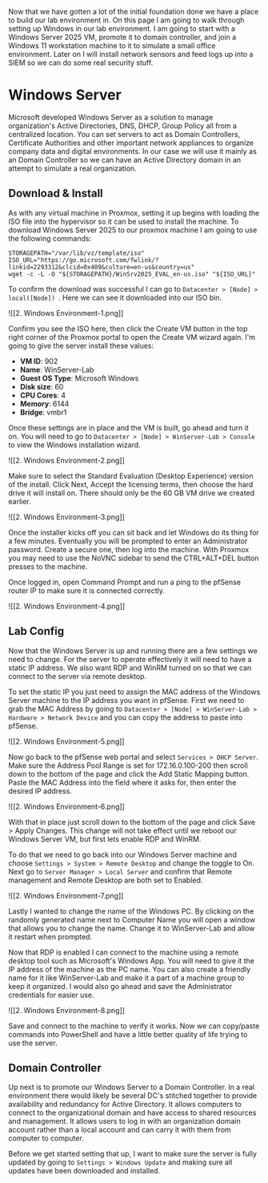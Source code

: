 
Now that we have gotten a lot of the initial foundation done we have a place to build our lab environment in. On this page I am going to walk through setting up Windows in our lab environment. I am going to start with a Windows Server 2025 VM, promote it to domain controller, and join a Windows 11 workstation machine to it to simulate a small office environment. Later on I will install network sensors and feed logs up into a SIEM so we can do some real security stuff.

# Windows Server

Microsoft developed Windows Server as a solution to manage organization's Active Directories, DNS, DHCP, Group Policy all from a centralized location. You can set servers to act as Domain Controllers, Certificate Authorities and other important network appliances to organize company data and digital environments. In our case we will use it mainly as an Domain Controller so we can have an Active Directory domain in an attempt to simulate a real organization. 

## Download & Install

As with any virtual machine in Proxmox, setting it up begins with loading the ISO file into the hypervisor so it can be used to install the machine. To download Windows Server 2025 to our proxmox machine I am going to use the following commands:

```
STORAGEPATH="/var/lib/vz/template/iso"
ISO_URL="https://go.microsoft.com/fwlink/?linkid=2293312&clcid=0x409&culture=en-us&country=us"
wget -c -L -O "${STORAGEPATH}/WinSrv2025_EVAL_en-us.iso" "${ISO_URL}"
```

To confirm the download was successful I can go to `Datacenter > [Node] > local([Node]) `. Here we can see it downloaded into our ISO bin.

![[2. Windows Environment-1.png]]

Confirm you see the ISO here, then click the Create VM button in the top right corner of the Proxmox portal to open the Create VM wizard again. I'm going to give the server install these values:

- **VM ID**: 902
- **Name**: WinServer-Lab
- **Guest OS Type**: Microsoft Windows
- **Disk size**: 60
- **CPU Cores**: 4
- **Memory**: 6144
- **Bridge**: vmbr1

Once these settings are in place and the VM is built, go ahead and turn it on. You will need to go to `Datacenter > [Node] > WinServer-Lab > Console` to view the Windows installation wizard. 

![[2. Windows Environment-2.png]]

Make sure to select the Standard Evaluation (Desktop Experience) version of the install. Click Next, Accept the licensing terms, then choose the hard drive it will install on. There should only be the 60 GB VM drive we created earlier.

![[2. Windows Environment-3.png]]

Once the installer kicks off you can sit back and let Windows do its thing for a few minutes. Eventually you will be prompted to enter an Administrator password. Create a secure one, then log into the machine. With Proxmox you may need to use the NoVNC sidebar to send the CTRL+ALT+DEL button presses to the machine. 

Once logged in, open Command Prompt and run a ping to the pfSense router IP to make sure it is connected correctly.

![[2. Windows Environment-4.png]]

## Lab Config

Now that the Windows Server is up and running there are a few settings we need to change. For the server to operate effectively it will need to have a static IP address. We also want RDP and WinRM turned on so that we can connect to the server via remote desktop. 

To set the static IP you just need to assign the MAC address of the Windows Server machine to the IP address you want in pfSense. First we need to grab the MAC Address by going to `Datacenter > [Node] > WinServer-Lab > Hardware > Network Device` and you can copy the address to paste into pfSense.

![[2. Windows Environment-5.png]]

Now go back to the pfSense web portal and select `Services > DHCP Server`. Make sure the Address Pool Range is set for 172.16.0.100-200 then scroll down to the bottom of the page and click the Add Static Mapping button. Paste the MAC Address into the field where it asks for, then enter the desired IP address. 

![[2. Windows Environment-6.png]]

With that in place just scroll down to the bottom of the page and click Save > Apply Changes. This change will not take effect until we reboot our Windows Server VM, but first lets enable RDP and WinRM.

To do that we need to go back into our Windows Server machine and choose `Settings > System > Remote Desktop` and change the toggle to On. Next go to `Server Manager > Local Server` and confirm that Remote management and Remote Desktop are both set to Enabled.

![[2. Windows Environment-7.png]]

Lastly I wanted to change the name of the Windows PC. By clicking on the randomly generated name next to Computer Name you will open a window that allows you to change the name. Change it to WinServer-Lab and allow it restart when prompted.

Now that RDP is enabled I can connect to the machine using a remote desktop tool such as Microsoft's Windows App. You will need to give it the IP address of the machine as the PC name. You can also create a friendly name for it like WinServer-Lab and make it a part of a machine group to keep it organized. I would also go ahead and save the Administrator credentials for easier use.

![[2. Windows Environment-8.png]]

Save and connect to the machine to verify it works. Now we can copy/paste commands into PowerShell and have a little better quality of life trying to use the server.

## Domain Controller

Up next is to promote our Windows Server to a Domain Controller. In a real environment there would likely be several DC's stitched together to provide availability and redundancy for Active Directory. It allows computers to connect to the organizational domain and have access to shared resources and management. It allows users to log in with an organization domain account rather than a local account and can carry it with them from computer to computer. 

Before we get started setting that up, I want to make sure the server is fully updated by going to `Settings > Windows Update` and making sure all updates have been downloaded and installed.





